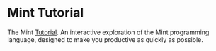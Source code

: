 # Mint Tutorial

The Mint [Tutorial](https://tutorial.mint-lang.com). An interactive
exploration of the Mint programming language, designed to make you productive
as quickly as possible.
